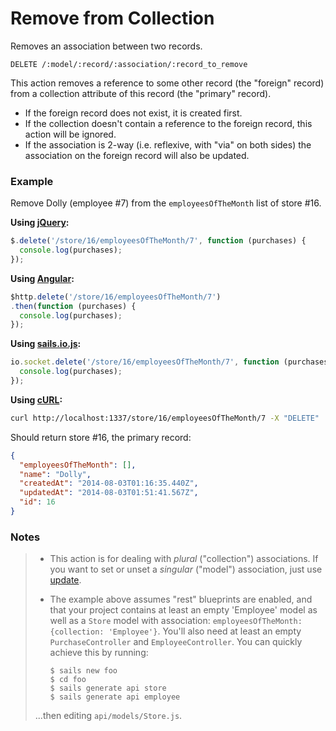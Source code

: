 # Remove from Collection

Removes an association between two records.

```
DELETE /:model/:record/:association/:record_to_remove
```

This action removes a reference to some other record (the "foreign" record) from a collection attribute of this record (the "primary" record).

+ If the foreign record does not exist, it is created first.
+ If the collection doesn't contain a reference to the foreign record, this action will be ignored.
+ If the association is 2-way (i.e. reflexive, with "via" on both sides) the association on the foreign record will also be updated.


### Example

Remove Dolly (employee #7) from the `employeesOfTheMonth` list of store #16.

**Using [jQuery](http://jquery.com/):**

```javascript
$.delete('/store/16/employeesOfTheMonth/7', function (purchases) {
  console.log(purchases);
});
```

**Using [Angular](https://angularjs.org/):**

```javascript
$http.delete('/store/16/employeesOfTheMonth/7')
.then(function (purchases) {
  console.log(purchases);
});
```

**Using [sails.io.js](http://sailsjs.org/#!/documentation/reference/websockets/sails.io.js):**

```javascript
io.socket.delete('/store/16/employeesOfTheMonth/7', function (purchases) {
  console.log(purchases);
});
```

**Using [cURL](http://en.wikipedia.org/wiki/CURL):**

```bash
curl http://localhost:1337/store/16/employeesOfTheMonth/7 -X "DELETE"
```


Should return store #16, the primary record:

```json
{
  "employeesOfTheMonth": [],
  "name": "Dolly",
  "createdAt": "2014-08-03T01:16:35.440Z",
  "updatedAt": "2014-08-03T01:51:41.567Z",
  "id": 16
}
```



### Notes

> + This action is for dealing with _plural_ ("collection") associations.  If you want to set or unset a _singular_ ("model") association, just use [update](http://sailsjs.org/#!/documentation/reference/blueprint-api/Update.html).
> + The example above assumes "rest" blueprints are enabled, and that your project contains at least an empty 'Employee' model as well as a `Store` model with association: `employeesOfTheMonth: {collection: 'Employee'}`.  You'll also need at least an empty `PurchaseController` and `EmployeeController`.  You can quickly achieve this by running:
>
>   ```shell
>   $ sails new foo
>   $ cd foo
>   $ sails generate api store
>   $ sails generate api employee
>   ```
>
> ...then editing `api/models/Store.js`.

<docmeta name="uniqueID" value="Remove2294521">
<docmeta name="displayName" value="remove from">
